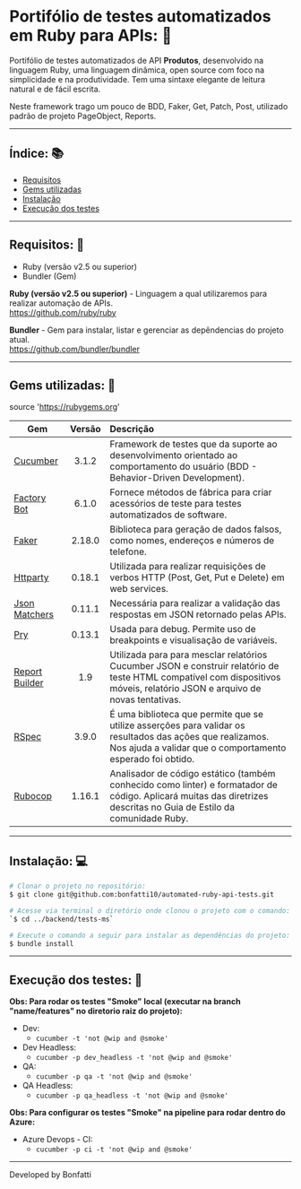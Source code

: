 # Portifólio de testes automatizados em Ruby para APIs: :open_file_folder:

Portifólio de testes automatizados de API **Produtos**, desenvolvido na linguagem Ruby, uma linguagem dinâmica, open source com foco na simplicidade e na produtividade. 
Tem uma sintaxe elegante de leitura natural e de fácil escrita.

Neste framework trago um pouco de BDD, Faker, Get, Patch, Post, utilizado padrão de projeto PageObject, Reports.

---

## Índice: :books:
- [Requisitos](#-requisitos)
- [Gems utilizadas](#-gems-utilizadas)
- [Instalação](#-instalação)
- [Execução dos testes](#-execução-dos-testes)

---

## Requisitos: :speech_balloon:

* Ruby (versão v2.5 ou superior)
* Bundler (Gem)

**Ruby (versão v2.5 ou superior)** - Linguagem a qual utilizaremos para realizar automação de APIs.  
https://github.com/ruby/ruby  

**Bundler** - Gem para instalar, listar e gerenciar as depêndencias do projeto atual.  
https://github.com/bundler/bundler

---

## Gems utilizadas: 💎
source 'https://rubygems.org'

| Gem | Versão | Descrição |  
|-----------|:-----------:|:-----------|  
| [Cucumber](https://github.com/cucumber/cucumber-ruby) | 3.1.2 | Framework de testes que da suporte ao desenvolvimento orientado ao comportamento do usuário (BDD - Behavior-Driven Development). |  
| [Factory Bot](https://github.com/thoughtbot/factory_bot) | 6.1.0 | Fornece métodos de fábrica para criar acessórios de teste para testes automatizados de software. |
| [Faker](https://github.com/faker-ruby/faker) | 2.18.0 | Biblioteca para geração de dados falsos, como nomes, endereços e números de telefone. |
| [Httparty](https://github.com/jnunemaker/httparty) | 0.18.1 | Utilizada para realizar requisições de verbos HTTP (Post, Get, Put e Delete) em web services. |
| [Json Matchers](https://github.com/thoughtbot/json_matchers) | 0.11.1 | Necessária para realizar a validação das respostas em JSON retornado pelas APIs. |
| [Pry](https://github.com/pry/pry) | 0.13.1 | Usada para debug. Permite uso de breakpoints e visualisação de variáveis. |
| [Report Builder](https://github.com/rajatthareja/ReportBuilder) | 1.9 | Utilizada para para mesclar relatórios Cucumber JSON e construir relatório de teste HTML compatível com dispositivos móveis, relatório JSON e arquivo de novas tentativas. |
| [RSpec](https://rspec.info/documentation/) | 3.9.0 | É uma biblioteca que permite que se utilize asserções para validar os resultados das ações que realizamos. Nos ajuda a validar que o comportamento esperado foi obtido. |
| [Rubocop](https://github.com/rubocop/rubocop) | 1.16.1 | Analisador de código estático (também conhecido como linter) e formatador de código. Aplicará muitas das diretrizes descritas no Guia de Estilo da comunidade Ruby. |

---

## Instalação: :computer:
```bash
# Clonar o projeto no repositório:
$ git clone git@github.com:bonfatti10/automated-ruby-api-tests.git

# Acesse via terminal o diretório onde clonou o projeto com o comando:
`$ cd ../backend/tests-ms`

# Execute o comando a seguir para instalar as dependências do projeto:
$ bundle install
```

---

## Execução dos testes: 🧪

**Obs: Para rodar os testes "Smoke" local (executar na branch "name/features" no diretorio raiz do projeto):** 

* Dev: 
    * ``cucumber -t 'not @wip and @smoke'``
* Dev Headless: 
    * ``cucumber -p dev_headless -t 'not @wip and @smoke'``
* QA: 
    * ``cucumber -p qa -t 'not @wip and @smoke'``
* QA Headless: 
    * ``cucumber -p qa_headless -t 'not @wip and @smoke'``

**Obs: Para configurar os testes "Smoke" na pipeline para rodar dentro do Azure:**

* Azure Devops - CI:
    * ``cucumber -p ci -t 'not @wip and @smoke'``

---
Developed by Bonfatti
